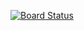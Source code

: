 [![Board Status](https://dev.azure.com/DevOps-stg-org/7e8c8f03-d3cd-4873-b071-549048546679/763a8d5e-53e8-46e3-94f6-b5b50da64fc1/_apis/work/boardbadge/85f6eb57-3153-4a86-ad0b-5150c2d1a935?columnOptions=1)](https://dev.azure.com/DevOps-stg-org/7e8c8f03-d3cd-4873-b071-549048546679/_boards/board/t/763a8d5e-53e8-46e3-94f6-b5b50da64fc1/Microsoft.EpicCategory/)
